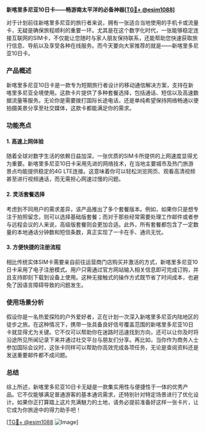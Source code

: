 **新喀里多尼亚10日卡——畅游南太平洋的必备神器[[TG💪+ @esim1088](https://t.me/s/esim1088)]**

对于计划前往新喀里多尼亚的旅行者来说，拥有一张适合当地使用的手机卡或流量卡，无疑是确保旅程顺利的重要一环。尤其是在这个数字化时代，一张能够稳定连接互联网的SIM卡，不仅能让您随时与家人朋友保持联系，还能帮助您快速获取旅行信息、导航以及享受各种在线服务。而今天要向大家推荐的就是——新喀里多尼亚10日卡。

### 产品概述

新喀里多尼亚10日卡是一款专为短期旅行者设计的移动通信解决方案，支持在新喀里多尼亚全境使用。这款卡片提供了多种套餐选择，包括通话、短信以及高速数据流量等服务。无论你是需要拨打国际长途电话，还是单纯希望保持网络畅通以便拍摄美景分享至社交媒体，这款卡都能满足你的需求。

### 功能亮点

#### 1. 高速上网体验
随着全球对数字生活的依赖日益加深，一张优质的SIM卡所提供的上网速度显得尤为重要。新喀里多尼亚10日卡采用先进的网络技术，在当地主要城市及热门旅游景点均能提供稳定的4G LTE连接。这意味着你可以轻松浏览网页、观看高清视频甚至进行视频通话，而无需担心网速过慢的问题。

#### 2. 灵活套餐选择
考虑到不同用户的需求差异，该产品推出了多个套餐版本。例如，如果你只是想专注于拍照留念，则可以选择基础版套餐；而对于那些经常需要处理工作邮件或者参与远程会议的人来说，高级版套餐则会更加合适。此外，所有套餐都包含了一定数量的本地通话分钟数和短信条数，真正实现了一卡在手、通讯无忧。

#### 3. 方便快捷的注册流程
相比传统实体SIM卡需要亲自前往运营商门店购买并激活的方式，新喀里多尼亚10日卡采用了电子注册模式。用户只需通过官方网站输入相关信息即可完成订购，并且支持即刻下载到设备上使用。这种无接触式的操作方式既节省了时间成本，也避免了因语言障碍导致的问题发生。

### 使用场景分析

假设你是一名热爱探险的户外爱好者，正在计划一次深入新喀里多尼亚内陆地区的徒步之旅。在这种情况下，携带一张具备良好信号覆盖范围的新喀里多尼亚10日卡就显得尤为关键。它不仅可以帮助你在迷路时迅速找到方向，还可以让你及时将沿途所见所闻记录下来并通过社交平台与朋友们分享。再比如，当你作为商务人士参加国际会议时，这张卡同样可以帮助你高效完成各项任务，无论是查阅资料还是发送重要邮件都不成问题。

### 总结

综上所述，新喀里多尼亚10日卡无疑是一款集实用性与便捷性于一体的优秀产品。它不仅能够满足普通游客的基本通讯需求，还特别针对特定场景进行了优化设计。如果你正打算踏上这片充满魅力的土地，请务必提前准备好这样一张卡片，让它成为你旅途中的得力助手吧！

[[TG💪+ @esim1088](https://t.me/s/esim1088) ![Image](https://i.postimg.cc/4NQfJmqS/Snipaste-2025-05-13-00-14-12.png)]